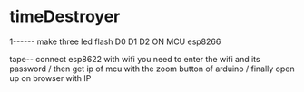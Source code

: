 # timeDestroyer

1------ make three led flash D0 D1 D2 ON MCU esp8266                                                                                                           



tape-- connect esp8622 with wifi you need to enter the wifi and its password / then get ip of mcu with the zoom button of arduino / finally open up on browser with IP

